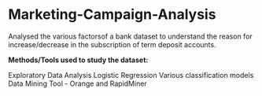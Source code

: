 # Marketing-Campaign-Analysis
Analysed the various factorsof a bank dataset to understand the reason for increase/decrease in the subscription of term deposit accounts. 

**Methods/Tools used to study the dataset:**

Exploratory Data Analysis
Logistic Regression
Various classification models
Data Mining Tool - Orange and RapidMiner

